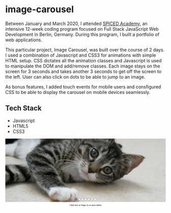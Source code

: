 # image-carousel
Between January and March 2020, I attended <a href="http://www.spiced-academy.com/" target="_blank">SPICED Academy</a>, an intensive 12-week coding program focused on Full Stack JavaScript Web Development in Berlin, Germany. During this program, I built a portfolio of web applications.

This particular project, Image Carousel, was built over the course of 2 days.  I used a combination of Javascript and CSS3 for animations with simple HTML setup.  CSS dictates all the animation classes and Javascript is used to manipulate the DOM and add/remove classes.  Each image stays on the screen for 3 seconds and takes another 3 seconds to get off the screen to the left.  User can also click on dots to be able to jump to an image.  

As bonus features, I added touch events for mobile users and consfigured CSS to be able to display the carousel on mobile devices seamlessly.  

## Tech Stack
 * Javascript
 * HTML5
 * CSS3

![Project Image](https://github.com/imadarai/image-carousel/blob/master/images/gitimage.png?raw=true)
